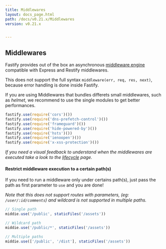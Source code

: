 ```yaml
---
title: Middlewares
layout: docs_page.html
path: /docs/v0.21.x/Middlewares
version: v0.21.x


---
```


## Middlewares

Fastify provides out of the box an asynchronous [middleware engine](https://github.com/fastify/middie) compatible with Express and Restify middlewares.

This does not support the full syntax `middleware(err, req, res, next)`, because error handling is done inside Fastify.

If you are using Middlewares that bundles differets small middlewares, such as *helmet*, we recommend to use the single modules to get better performances.

```js
fastify.use(require('cors')())
fastify.use(require('dns-prefetch-control')())
fastify.use(require('frameguard')())
fastify.use(require('hide-powered-by')())
fastify.use(require('hsts')())
fastify.use(require('ienoopen')())
fastify.use(require('x-xss-protection')())
```
*If you need a visual feedback to understand when the middlewares are executed take a look to the [lifecycle](/docs/v0.21.x/Lifecycle) page.*

<a name="restrict-usage"></a>
#### Restrict middleware execution to a certain path(s)
If you need to run a middleware only under certains path(s), just pass the path as first parameter to `use` and you are done!  

*Note that this does not support routes with parameters, (eg: `/user/:id/comments`) and wildcard is not supported in multiple paths.*
```js
// Single path
middie.use('/public', staticFiles('/assets'))

// Wildcard path
middie.use('/public/*', staticFiles('/assets'))

// Multiple paths
middie.use(['/public', '/dist'], staticFiles('/assets'))

```
